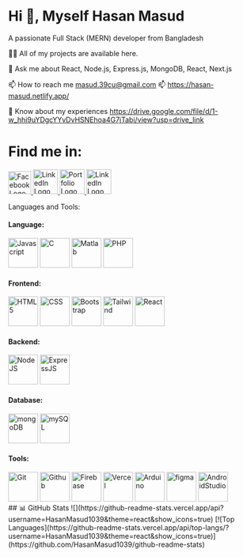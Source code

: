 # Hi 👋, Myself Hasan Masud

A passionate Full Stack (MERN) developer from Bangladesh

👨‍💻 All of my projects are available here.

💬 Ask me about React, Node.js, Express.js, MongoDB, React, Next.js

📫 How to reach me masud.39cu@gmail.com
📫 https://hasan-masud.netlify.app/

📄 Know about my experiences https://drive.google.com/file/d/1-w_hhi9uYDgcYYvDvHSNEhoa4G7jTabi/view?usp=drive_link
# Find me in:
<div className="gap-4">
  <a href="https://www.facebook.com/hasan.masud.1234" className="rounded-full">
<img src="https://i.ibb.co/LPgnXm0/124010.png" alt="Facebook Logo"" width="46" height="46">
</a>

<a href="https://www.linkedin.com/in/hasan-masud-110203/" >
<img src="https://i.ibb.co/xLHkMj3/linkedin-square-icon-1320168278649782468.png" className="rounded-full" alt="LinkedIn Logo" width="50" height="50">
</a>
<a href="https://hasan-masud.netlify.app/" >
<img src="https://cdn-icons-png.flaticon.com/512/726/726005.png" alt="Portfolio Logo" className="rounded-xl" width="50" height="50">
</a>
<a href="https://github.com/HasanMasud1039" >
<img src="https://cdn-icons-png.flaticon.com/512/25/25231.png" alt="LinkedIn Logo" className="rounded-xl" width="50" height="50">
</a>
</div>




Languages and Tools:
<h4 align="left">Language:</h4>
<div>
  <img src="https://static.vecteezy.com/system/resources/previews/027/127/560/original/javascript-logo-javascript-icon-transparent-free-png.png" alt="Javascript" className="rounded-xl" width="60" height="60">
    <img src="https://i.pinimg.com/originals/6e/46/e7/6e46e7dbe2bb73dacc055e5dbd85c3ad.png" alt="C" className="rounded-xl" width="60" height="60">
        <img src="https://upload.wikimedia.org/wikipedia/commons/thumb/2/21/Matlab_Logo.png/667px-Matlab_Logo.png" alt="Matlab" className="rounded-xl" width="60" height="60">
        <img src="https://upload.wikimedia.org/wikipedia/commons/thumb/2/27/PHP-logo.svg/2560px-PHP-logo.svg.png" alt="PHP" className="rounded-xl" width="60" height="60">
  
</div>


<h4 align="left">Frontend:</h4>
<div>
  <img src="https://upload.wikimedia.org/wikipedia/commons/thumb/3/38/HTML5_Badge.svg/800px-HTML5_Badge.svg.png" alt="HTML5" className="rounded-xl" width="60" height="60">
    <img src="https://seeklogo.com/images/C/css3-logo-8724075274-seeklogo.com.png" alt="CSS" className="rounded-xl" width="60" height="60">
        <img src="https://upload.wikimedia.org/wikipedia/commons/thumb/b/b2/Bootstrap_logo.svg/1280px-Bootstrap_logo.svg.png" alt="Bootstrap" className="rounded-xl" width="60" height="60">
        <img src="https://logowik.com/content/uploads/images/t_tailwind-css3232.logowik.com.webp" alt="Tailwind" className="rounded-xl" width="60" height="60">
         <img src="https://upload.wikimedia.org/wikipedia/commons/thumb/a/a7/React-icon.svg/2300px-React-icon.svg.png" alt="React " className="rounded-xl" width="60" height="60">
  
</div>



<h4 align="left">Backend:</h4>
<div>
  <img src="https://w7.pngwing.com/pngs/452/24/png-transparent-js-logo-node-logos-and-brands-icon-thumbnail.png" alt="NodeJS" className="rounded-xl" width="60" height="60">
    <img src="https://ih1.redbubble.net/image.438908244.6144/bg,f8f8f8-flat,750x,075,f-pad,750x1000,f8f8f8.u2.jpg" alt="ExpressJS" className="rounded-xl" width="60" height="60">  
</div>


<h4 align="left">Database:</h4>
<div>
  <img src="https://global-uploads.webflow.com/62014002185c7b256316ef63/62559cbb1c6557d302c2cbd2_GFz_P-5e_400x400.png" alt="mongoDB" className="rounded-xl" width="60" height="60">
    <img src="https://aety.io/wp-content/uploads/2016/11/mysql-logo.png" alt="mySQL" className="rounded-xl" width="60" height="60">
  
</div>


<h4 align="left">Tools:</h4>
<div>
  <img src="https://git-scm.com/images/logos/downloads/Git-Icon-Black.png" alt="Git" className="rounded-xl" width="60" height="60">
    <img src="https://github.githubassets.com/images/modules/logos_page/GitHub-Mark.png" alt="Github" className="rounded-xl" width="60" height="60">
        <img src="https://w7.pngwing.com/pngs/246/288/png-transparent-firebase-hd-logo-thumbnail.png" alt="Firebase" className="rounded-xl" width="60" height="60">
        <img src="https://seeklogo.com/images/V/vercel-logo-F748E39008-seeklogo.com.png" alt="Vercel" className="rounded-xl" width="60" height="60">
         <img src="https://logowik.com/content/uploads/images/arduino5804.jpg" alt="Arduino" className="rounded-xl" width="60" height="60">
         <img src="https://logowik.com/content/uploads/images/figma.jpg" alt="figma" className="rounded-xl" width="60" height="60">
         <img src="https://upload.wikimedia.org/wikipedia/commons/thumb/e/e3/Android_Studio_Icon_%282014-2019%29.svg/1200px-Android_Studio_Icon_%282014-2019%29.svg.png" alt="AndroidStudio" className="rounded-xl" width="60" height="60">
  
</div>
## 📊 GitHub Stats
![](https://github-readme-stats.vercel.app/api?username=HasanMasud1039&theme=react&show_icons=true)
[![Top Languages](https://github-readme-stats.vercel.app/api/top-langs/?username=HasanMasud1039&theme=react&show_icons=true)](https://github.com/HasanMasud1039/github-readme-stats)


